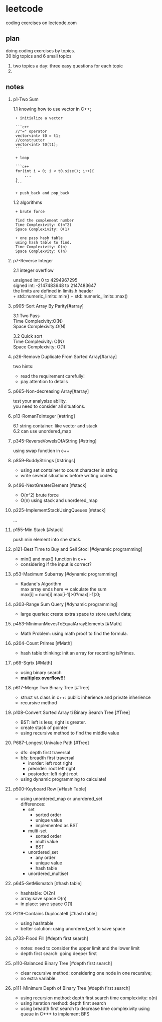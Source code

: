 # leetcode
coding exercises on leetcode.com
## plan
doing coding exercises by topics.  
30 big topics and 6 small topics  
1. two topics a day: three easy questions for each topic
2. 

## notes
1. p1-Two Sum

	1.1 knowing how to use vector in C++;

		+ initialize a vector 
	
		```c++
		//"=" operator
		vector<int> t0 = t1;
		//constructor
		vector<int> t0(t1);
		```
	
		+ loop
	
		```c++
		for(int i = 0; i < t0.size(); i++){
			...
		}
		```
	
		+ push_back and pop_back

	1.2 algorithms
		
		+ brute force
		
		find the complement number  
		Time Complexivity: O(n^2)  
		Space Complexivity: O(1)  
		
		+ one pass hash table  
		using hash table to find.  
		Time Complexivity: O(n)  
		Space Complexvity: O(n)  
	
2. p7-Reverse Integer
   
   2.1 integer overflow
   
   unsigned int: 0 to 4294967295  
   signed int: -2147483648 to 2147483647  
   the limits are defined in limits.h header  
	   + std::numeric_limits<int>::min()
	   + std::numeric_limits<int>::max()
   
		
3. p905-Sort Array By Parity[#array]

	3.1 Two Pass  
	Time Complexivity:O(N)  
	Space Complexivity:O(N)  
	
	3.2 Quick sort  
	Time Complexivity: O(N)  
	Space Complexivity: O(1)  
	
4. p26-Remove Duplicate From Sorted Array[#array]
   
   two hints:  
   + read the requirement carefully!  
   + pay attention to details  
   
5. p665-Non-decreasing Array[#array]
   
   test your analysize ability.  
   you need to consider all situations.  
   
6. p13-RomanToInteger [#string]

	6.1 string container: like vector and stack  
	6.2 can use unordered_map

7. p345-ReverseVowelsOfAString [#string]

	using swap function in c++

8. p859-BuddyStrings [#strings]

	+ using set container to count character in string  
	+ write several situations before writing codes  

9. p496-NextGreaterElement [#stack]

	+ O(n^2) brute force  
	+ O(n) using stack and unordered_map  

10. p225-ImplementStackUsingQueues [#stack]

	...
	
11. p155-Min Stack [#stack]

	push min element into she stack.

12. p121-Best Time to Buy and Sell Stocl [#dynamic programming]

	+ min() and max() function in c++  
	+ considering if the input is correct?  
	
13. p53-Maximum Subarray [#dynamic programming]

	+ Kadane's Algorithm  
	  max array ends here => calculate the sum  
	  max[i] = num[i] max[i-1]>0?max[i-1]:0;  

14. p303-Range Sum Query [#dynamic programming]

	+ large queries: create extra space to store useful data;  
	
15. p453-MinimunMovesToEqualArrayElements [#Math]

	+ Math Problem: using math proof to find the formula.
	
16. p204-Count Primes [#Math]

	+ hash table thinking: init an array for recording isPrimes.

17. p69-Sqrtx [#Math]

	+ using binary search  
	+ **multiplex overflow!!!**  

18. p617-Merge Two Binary Tree [#Tree]

	+ struct vs class in c++: public inherience and private inherience
	+ recursive method

19. p108-Convert Sorted Array ti Binary Search Tree [#Tree]
	
	+ BST: left is less; right is greater.
	+ create stack of pointer
	+ using recursive method to find the middle value
	
20. P687-Longest Univalue Path [#Tree]
	
	+ dfs: depth first traversal
	+ bfs: breadth first traversal  
	  + inorder: left root right
	  + preorder: root left right
	  + postorder: left right root
	+ using dynamic programming to calculate!

21. p500-Keyboard Row [#Hash Table]

	+ using unordered_map or unordered_set  
		differences:
		+ set
		  + sorted order
		  + unique value
		  + implemented as BST
		+ multi-set
		  + sorted order
		  + multi value
		  + BST
		+ unordered_set
		  + any order
		  + unique value
		  + hash table
		+ unordered_multiset

22. p645-SetMismatch [#hash table]

	+ hashtable: O(2n)
	+ array:save space O(n)
	+ in place: save space O(1)
		
23. P219-Contains DuplocateII [#hash table]

	+ using hashtable
	+ better solution: using unordered_set to save space

24. p733-Flood Fill [#depth first search]

	+ notes: need to consider the upper limit and the lower limit
	+ depth first search: going deeper first
	
25. p110-Balanced Binary Tree [#depth first search]

	+ clear recursive method: considering one node in one recursive;
	+ no extra variable.

26. p111-Minimum Depth of Binary Tree [#depth first search]

	+ using recursion method: depth first search
	  time complexivity: o(n)
	+ using iteration method: depth first search
	+ using breadth first search to decrease time complexivity
	  using queue in C+++ to implement BFS
